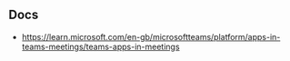 ## Docs

- https://learn.microsoft.com/en-gb/microsoftteams/platform/apps-in-teams-meetings/teams-apps-in-meetings

